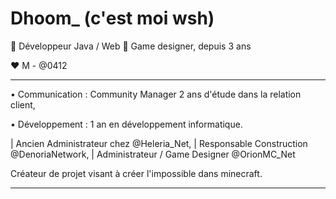 # Dhoom_ (c'est moi wsh)


🔁 Développeur Java / Web 
🎨 Game designer, depuis 3 ans 

❤️ M - @0412

---------------------------------

• Communication : Community Manager
2 ans d'étude dans la relation client,

• Développement : 
1 an en développement informatique.

| Ancien Administrateur chez @Heleria_Net,
| Responsable Construction @DenoriaNetwork,
| Administrateur / Game Designer @OrionMC_Net

Créateur de projet visant à créer l'impossible dans 
minecraft.

---------------------------------
